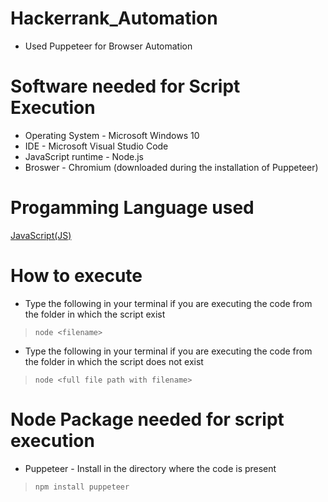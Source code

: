 # Hackerrank_Automation
- Used Puppeteer for Browser Automation

# Software needed for Script Execution
- Operating System - Microsoft Windows 10
- IDE - Microsoft Visual Studio Code
- JavaScript runtime - Node.js
- Broswer - Chromium (downloaded during the installation of Puppeteer) 

# Progamming Language used
[JavaScript(JS) ](https://www.w3schools.com/js/DEFAULT.asp)


# How to execute
- Type the following in your terminal if you are executing the code from the folder in which the script exist
 > `node <filename>`
- Type the following in your terminal if you are executing the code from the folder in which the script does not exist
 > `node <full file path with filename>`

# Node Package needed for script execution 
* Puppeteer - Install in the directory where the code is present
 > `npm install puppeteer`
